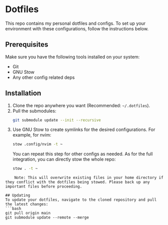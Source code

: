 # Dotfiles
This repo contains my personal dotfiles and configs. To set up your environment with these configurations, follow the instructions below.

## Prerequisites
Make sure you have the following tools installed on your system:
- Git
- GNU Stow
- Any other config related deps

## Installation
1. Clone the repo anywhere you want (Recommended: `~/.dotfiles`).
2. Pull the submodules:
   ```bash
   git submodule update --init --recursive
   ```
3. Use GNU Stow to create symlinks for the desired configurations. For example, for nvim:
   ```bash
   stow .config/nvim -t ~
   ```
   You can repeat this step for other configs as needed. As for the full integration, you can directly stow the whole repo:
   ```bash
   stow . -t ~
```
    Note: This will overwrite existing files in your home directory if they conflict with the dotfiles being stowed. Please back up any important files before proceeding.

## Updating
To update your dotfiles, navigate to the cloned repository and pull the latest changes:
```bash
git pull origin main
git submodule update --remote --merge
```

